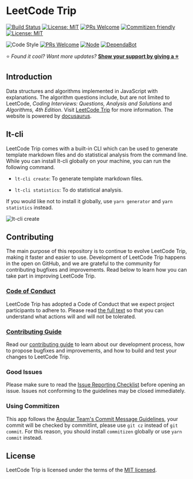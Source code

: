 # LeetCode Trip

[![Build Status](https://travis-ci.com/YanceyOfficial/leetcode-trip.svg?branch=master)](https://travis-ci.com/YanceyOfficial/leetcode-trip)
[![License: MIT](https://img.shields.io/badge/License-MIT-green.svg)](https://opensource.org/licenses/MIT)
[![PRs Welcome](https://img.shields.io/badge/PRs-welcome-green.svg)](https://github.com/YanceyOfficial/leetcode-trip/pulls)
[![Commitizen friendly](https://img.shields.io/badge/commitizen-friendly-brightgreen.svg)](http://commitizen.github.io/cz-cli/)
[![License: MIT](https://img.shields.io/badge/License-MIT-green.svg)](https://opensource.org/licenses/MIT)

![Code Style](https://camo.githubusercontent.com/c83b8df34339bd302b7fd3fbb631f99ba25f87f8/68747470733a2f2f696d672e736869656c64732e696f2f62616467652f636f64655f7374796c652d70726574746965722d6666363962342e737667)
[![PRs Welcome](https://img.shields.io/badge/PRs-welcome-green.svg)](https://github.com/YanceyOfficial/leetcode-trip/pulls)
[![Node](https://img.shields.io/badge/node-%3E%3D12.20.2-orange.svg)](https://nodejs.org/en/)
[![DependaBot](https://camo.githubusercontent.com/1fe7004c016a5ab641008b9579409c784eaa1725/68747470733a2f2f696d672e736869656c64732e696f2f62616467652f446570656e6461626f742d656e61626c65642d626c75652e737667)](https://dependabot.com/)

⭐️ _Found it cool? Want more updates?_ [**Show your support by giving a ⭐️**](https://github.com/YanceyOfficial/leetcode-trip/stargazers)

## Introduction

Data structures and algorithms implemented in JavaScript with explanations. The algorithm questions include, but are not limited to LeetCode, _Coding Interviews: Questions, Analysis and Solutions_ and _Algorithms, 4th Edition_. Visit [LeetCode Trip](https://algorithm.yanceyleo.com/) for more information. The website is powered by [docusaurus](https://docusaurus.io/).

## lt-cli

LeetCode Trip comes with a built-in CLI which can be used to generate template markdown files and do statistical analysis from the command line. While you can install lt-cli globally on your machine, you can run the following command.

- `lt-cli create`: To generate template markdown files.

- `lt-cli statistics`: To do statistical analysis.

If you would like not to install it globally, use `yarn generator` and `yarn statistics` instead.

![lt-cli create](https://static.yancey.app/Screen%20Recording%202021-03-28%20at%205.32.18%20PM.gif)

## Contributing

The main purpose of this repository is to continue to evolve LeetCode Trip, making it faster and easier to use. Development of LeetCode Trip happens in the open on GitHub, and we are grateful to the community for contributing bugfixes and improvements. Read below to learn how you can take part in improving LeetCode Trip.

### [Code of Conduct](./CODE_OF_CONDUCT.md)

LeetCode Trip has adopted a Code of Conduct that we expect project participants to adhere to. Please read [the full text](./CODE_OF_CONDUCT.md) so that you can understand what actions will and will not be tolerated.

### [Contributing Guide](./CONTRIBUTING.md)

Read our [contributing guide](./CONTRIBUTING.md) to learn about our development process, how to propose bugfixes and improvements, and how to build and test your changes to LeetCode Trip.

### Good Issues

Please make sure to read the [Issue Reporting Checklist](./.github/ISSUE_TEMPLATE/bug_report.md) before opening an issue. Issues not conforming to the guidelines may be closed immediately.

### Using Commitizen

This app follows the [Angular Team's Commit Message Guidelines](https://github.com/angular/angular/blob/master/CONTRIBUTING.md#commit), your commit will be checked by commitlint, please use `git cz` instead of `git commit`. For this reason, you should install `commitizen` globally or use `yarn commit` instead.

## License

LeetCode Trip is licensed under the terms of the [MIT licensed](https://opensource.org/licenses/MIT).
